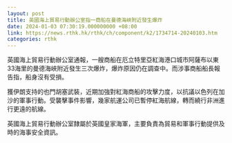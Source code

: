 ```yaml
---
layout: post
title: 英國海上貿易行動辦公室指一商船在曼德海峽附近發生爆炸
date: 2024-01-03 07:30:19.000000000 +08:00
link: https://news.rthk.hk/rthk/ch/component/k2/1734714-20240103.htm
categories: rthk
---
```


英國海上貿易行動辦公室通報，一艘商船在厄立特里亞紅海港口城市阿薩布以東33海里的曼德海峽附近發生三次爆炸，爆炸原因仍在調查中。而涉事商船船長報告指，船身沒有受損。

獲伊朗支持的也門胡塞武裝，近期加強對紅海商船的攻擊力度，以抗議以色列在加沙的軍事行動。受襲擊事件影響，幾家航運公司已暫停紅海航線，轉而繞行非洲進行更遠的航線。

英國海上貿易行動辦公室隸屬於英國皇家海軍，主要負責為貿易和軍事行動提供及時的海事安全資訊。
